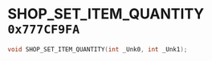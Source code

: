 # SHOP_SET_ITEM_QUANTITY `0x777CF9FA`

```cpp
void SHOP_SET_ITEM_QUANTITY(int _Unk0, int _Unk1);
```